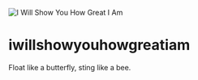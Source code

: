![I Will Show You How Great I Am](https://s3.us-east-2.amazonaws.com/toddbirchard-github/howgreat.jpg)

# iwillshowyouhowgreatiam

Float like a butterfly, sting like a bee.


